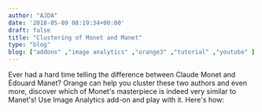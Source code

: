 ```yaml
---
author: "AJDA"
date: '2018-05-09 08:19:34+00:00'
draft: false
title: "Clustering of Monet and Manet"
type: "blog"
blog: ["addons" ,"image analytics" ,"orange3" ,"tutorial" ,"youtube" ]
---
```


Ever had a hard time telling the difference between Claude Monet and Édouard Manet? Orange can help you cluster these two authors and even more, discover which of Monet's masterpiece is indeed very similar to Manet's! Use Image Analytics add-on and play with it. Here's how:
<YouTube embedId="R5uchDa_ba4" />


